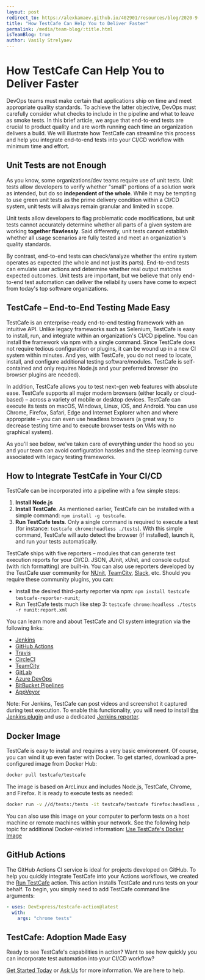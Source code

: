 ```yaml
---
layout: post
redirect_to: https://alexkamaev.github.io/402901/resources/blog/2020-9-3-how-testcafe-can-help-you-to-deliver-faster
title: "How TestCafe Can Help You to Deliver Faster"
permalink: /media/team-blog/:title.html
isTeamBlog: true
author: Vasily Strelyaev
---
```

# How TestCafe Can Help You to Deliver Faster

DevOps teams must make certain that applications ship on time and meet appropriate quality standards. To achieve the latter objective, DevOps must carefully consider what checks to include in the pipeline and what to leave as smoke tests. In this brief article, we argue that end-to-end tests are crucial to product quality and are worth running each time an organization delivers a build. We will illustrate how TestCafe can streamline this process and help you integrate end-to-end tests into your CI/CD workflow with minimum time and effort.

<!--more-->

## Unit Tests are not Enough

As you know, some organizations/dev teams require use of unit tests. Unit tests allow developers to verify whether "small" portions of a solution work as intended, but do so **independent of the whole**. While it may be tempting to use green unit tests as the prime delivery condition within a CI/CD system, unit tests will always remain granular and limited in scope.

Unit tests allow developers to flag problematic code modifications, but unit tests cannot accurately determine whether all parts of a given system are working **together flawlessly**.  Said differently, unit tests cannot establish whether all usage scenarios are fully tested and meet an organization's quality standards.

By contrast, end-to-end tests can check/analyze whether the entire system operates as expected (the whole and not just its parts). End-to-end tests can emulate user actions and determine whether real output matches expected outcomes. Unit tests are important, but we believe that only end-to-end test automation can deliver the reliability users have come to expect from today's top software organizations.

## TestCafe – End-to-End Testing Made Easy

TestCafe is an enterprise-ready end-to-end testing framework with an intuitive API. Unlike legacy frameworks such as Selenium, TestCafe is easy to install, run, and integrate within an organization's CI/CD pipeline. You can install the framework via npm with a single command. Since TestCafe does not require tedious configuration or plugins, it can be wound up in a new CI system within minutes. And yes, with TestCafe, you do not need to locate, install, and configure additional testing software/modules. TestCafe is self-contained and only requires Node.js and your preferred browser (no browser plugins are needed).

In addition, TestCafe allows you to test next-gen web features with absolute ease. TestCafe supports all major modern browsers (either locally or cloud-based) – across a variety of mobile or desktop devices. TestCafe can execute its tests on macOS, Windows, Linux, iOS, and Android. You can use Chrome, Firefox, Safari, Edge and Internet Explorer when and where appropriate – you can even use headless browsers (a great way to decrease testing time and to execute browser tests on VMs with no graphical system).

As you'll see below, we've taken care of everything under the hood so you and your team can avoid configuration hassles and the steep learning curve associated with legacy testing frameworks.

## How to Integrate TestCafe in Your CI/CD

TestCafe can be incorporated into a pipeline with a few simple steps:  

1. **Install Node.js**
2. **Install TestCafe**. As mentioned earlier, TestCafe can be installed with a simple command: `npm install -g testcafe`.
3. **Run TestCafe tests**. Only a single command is required to execute a test (for instance: `testcafe chrome:headless ./tests`). With this simple command, TestCafe will auto detect the browser (if installed), launch it, and run your tests automatically.

TestCafe ships with five reporters – modules that can generate test execution reports for your CI/CD. JSON, JUnit, xUnit, and console output (with rich formatting) are built-in. You can also use reporters developed by the TestCafe user community for [NUnit](https://www.npmjs.com/package/testcafe-reporter-nunit), [TeamCity](https://www.npmjs.com/package/testcafe-reporter-teamcity), [Slack](https://www.npmjs.com/package/testcafe-reporter-slack), etc. Should you require these community plugins, you can:

* Install the desired third-party reporter via npm: `npm install testcafe testcafe-reporter-nunit`;
* Run TestCafe tests much like step 3: `testcafe chrome:headless ./tests -r nunit:report.xml`

You can learn more and about TestCafe and CI system integration via the following links:

* [Jenkins](https://devexpress.github.io/testcafe/documentation/guides/continuous-integration/jenkins.html)
* [GitHub Actions](https://devexpress.github.io/testcafe/documentation/guides/continuous-integration/github-actions.html)
* [Travis](https://devexpress.github.io/testcafe/documentation/guides/continuous-integration/travis.html)
* [CircleCI](https://devexpress.github.io/testcafe/documentation/guides/continuous-integration/circleci.html)
* [TeamCity](https://devexpress.github.io/testcafe/documentation/guides/continuous-integration/teamcity.html)
* [GitLab](https://devexpress.github.io/testcafe/documentation/guides/continuous-integration/gitlab.html)
* [Azure DevOps](https://devexpress.github.io/testcafe/documentation/guides/continuous-integration/azure-devops.html)
* [BitBucket Pipelines](https://devexpress.github.io/testcafe/documentation/guides/continuous-integration/bitbucket-pipelines.html)
* [AppVeyor](https://devexpress.github.io/testcafe/documentation/guides/continuous-integration/appveyor.html)

Note: For Jenkins, TestCafe can post videos and screenshot it captured during test execution. To enable this functionality, you will need to install [the Jenkins plugin](https://plugins.jenkins.io/testcafe/) and use a dedicated [Jenkins reporter](https://www.npmjs.com/package/testcafe-reporter-jenkins).

## Docker Image

TestCafe is easy to install and requires a very basic environment. Of course, you can wind it up even faster with Docker. To get started, download a pre-configured image from Docker Hub:

```sh
docker pull testcafe/testcafe
```

The image is based on ArcLinux and includes Node.js, TestCafe, Chrome, and Firefox. It is ready to execute tests as needed:

```sh
docker run -v //d/tests:/tests -it testcafe/testcafe firefox:headless /tests/**/*.js
```

You can also use this image on your computer to perform tests on a host machine or remote machines within your network. See the following help topic for additional Docker-related information: [Use TestCafe's Docker Image](https://devexpress.github.io/testcafe/documentation/guides/advanced-guides/use-testcafe-docker-image.html)

## GitHub Actions

The GitHub Actions CI service is ideal for projects developed on GitHub. To help you quickly integrate TestCafe into your Actions workflows, we created the [Run TestCafe](https://github.com/DevExpress/testcafe-action) action. This action installs TestCafe and runs tests on your behalf. To begin, you simply need to add TestCafe command line arguments:

```yaml
- uses: DevExpress/testcafe-action@latest
  with:
    args: "chrome tests"
```

## TestCafe: Adoption Made Easy

Ready to see TestCafe's capabilities in action? Want to see how quickly you can incorporate test automation into your CI/CD workflow?

[Get Started Today](https://devexpress.github.io/testcafe/documentation/getting-started/) or [Ask Us](https://devexpress.github.io/testcafe/support/) for more information. We are here to help.
